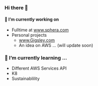 ### Hi there 👋

#### 🔭 I’m currently working on 
  - Fulltime at www.sphera.com 
  - Personal projects 
    - www.Gigsley.com
    - An idea on AWS ... (will update soon)

### 🌱 I’m currently learning ...
  - Different AWS Services API
  - K8
  - Sustainablility
<!--
**pgupta04/pgupta04** is a ✨ _special_ ✨ repository because its `README.md` (this file) appears on your GitHub profile.

Here are some ideas to get you started:

- 👯 I’m looking to collaborate on ...
- 🤔 I’m looking for help with ...
- 💬 Ask me about ...
- 📫 How to reach me: ...
- 😄 Pronouns: ...
- ⚡ Fun fact: ...
-->
